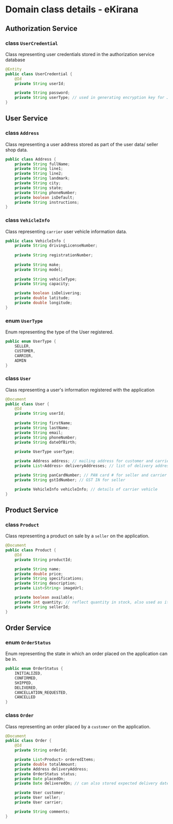 # Domain class details - eKirana

## Authorization Service

### class `UserCredential`

Class representing user credentials stored in the authorization service database

```java
@Entity
public class UserCredential {
    @Id
    private String userId;

    private String password;
    private String userType; // used in generating encryption key for JWT signing
}
```

## User Service

### class `Address`

Class representing a user address stored as part of the user data/ seller shop data.

```java
public class Address {
    private String fullName;
    private String line1;
    private String line2;
    private String landmark;
    private String city;
    private String state;
    private String phoneNumber;
    private boolean isDefault;
    private String instructions;
}
```

### class `VehicleInfo`

Class representing `carrier` user vehicle information data.

```java
public class VehicleInfo {
    private String drivingLicenseNumber;
    
    private String registrationNumber;
    
    private String make;
    private String model;
    
    private String vehicleType;
    private String capacity;

    private boolean isDelivering;
    private double latitude;
    private double longitude;
}
```

### enum `UserType`

Enum representing the type of the User registered.

```java
public enum UserType {
    SELLER,
    CUSTOMER,
    CARRIER,
    ADMIN
}
```

### class `User`

Class representing a user's information registered with the application

```java
@Document
public class User {
    @Id
    private String userId;
    
    private String firstName;
    private String lastName;
    private String email;
    private String phoneNumber;
    private String dateOfBirth;
    
    private UserType userType;

    private Address address; // mailing address for customer and carrier , shop address for seller
    private List<Address> deliveryAddresses; // list of delivery addresses for customer

    private String panCardNumber; // PAN card # for seller and carrier
    private String gstIdNumber; // GST IN for seller

    private VehicleInfo vehicleInfo; // details of carrier vehicle
}
```

## Product Service

### class `Product`

Class representing a product on sale by a `seller` on the application.

```java
@Document
public class Product {
    @Id
    private String productId;

    private String name;
    private double price;
    private String specifications;
    private String description;
    private List<String> imageUrl;

    private boolean available;
    private int quantity; // reflect quantity in stock, also used as item quantity when placing orders
    private String sellerId;
}
```

## Order Service

### enum `OrderStatus`

Enum representing the state in which an order placed on the application can be in.

```java
public enum OrderStatus {
    INITIALIZED,
    CONFIRMED,
    SHIPPED,
    DELIVERED,
    CANCELLATION_REQUESTED,
    CANCELLED
}
```

### class `Order`

Class representing an order placed by a `customer` on the application.

```java
@Document
public class Order {
    @Id
    private String orderId;

    private List<Product> orderedItems;
    private double totalAmount;
    private Address deliveryAddress;
    private OrderStatus status;
    private Date placedOn;
    private Date deliveredOn; // can also stored expected delivery date if deliveredOn > current Date

    private User customer;
    private User seller;
    private User carrier;

    private String comments;
}
```
